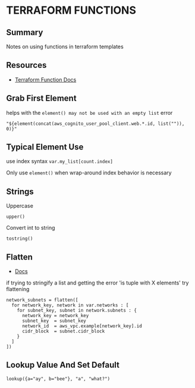 # TERRAFORM FUNCTIONS

## Summary

Notes on using functions in terraform templates

## Resources

- [Terraform Function Docs](https://www.terraform.io/docs/configuration/functions.html)

## Grab First Element

helps with the `element() may not be used with an empty list` error

```hcl
"${element(concat(aws_cognito_user_pool_client.web.*.id, list("")), 0)}"
```

## Typical Element Use

use index syntax `var.my_list[count.index]`

Only use `element()` when wrap-around index behavior is necessary

## Strings

Uppercase

```hcl
upper()
```

Convert int to string

```hcl
tostring()
```

## Flatten

- [Docs](https://www.terraform.io/docs/configuration/functions/flatten.html)

if trying to stringify a list and getting the error 'is tuple with X elements'
try flattening

```hcl
network_subnets = flatten([
  for network_key, network in var.networks : [
    for subnet_key, subnet in network.subnets : {
      network_key = network_key
      subnet_key  = subnet_key
      network_id  = aws_vpc.example[network_key].id
      cidr_block  = subnet.cidr_block
    }
  ]
])
```

## Lookup Value And Set Default

```hcl
lookup({a="ay", b="bee"}, "a", "what?")
```
